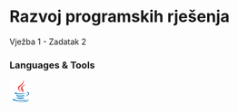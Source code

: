 # Razvoj programskih rješenja
Vježba 1 - Zadatak 2
<h3 align="left">Languages & Tools</h3>
<p align="left"> <a href="https://www.java.com" target="_blank" rel="noreferrer"> <img src="https://raw.githubusercontent.com/devicons/devicon/master/icons/java/java-original.svg" alt="java" width="40" height="40"/> </a> </p>
